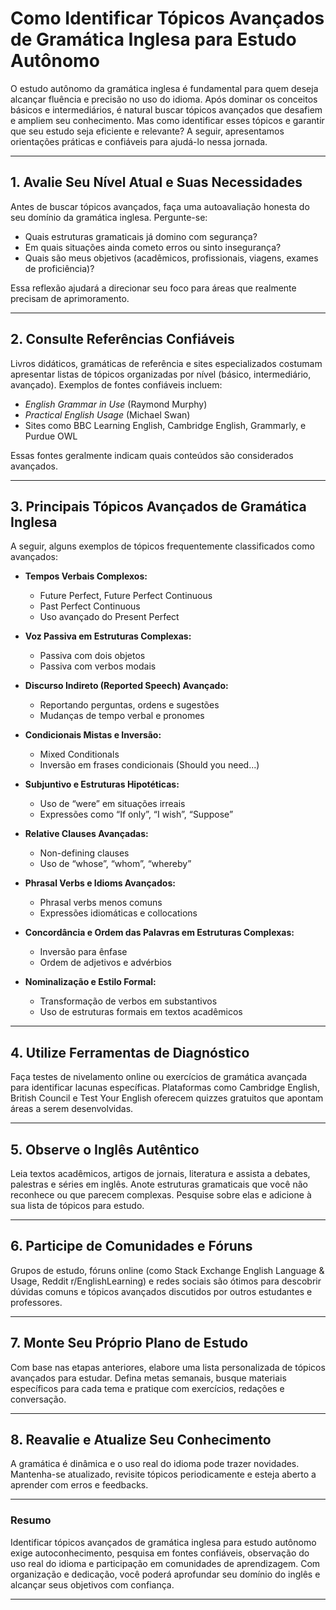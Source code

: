 
# Como Identificar Tópicos Avançados de Gramática Inglesa para Estudo Autônomo

O estudo autônomo da gramática inglesa é fundamental para quem deseja alcançar fluência e precisão no uso do idioma. Após dominar os conceitos básicos e intermediários, é natural buscar tópicos avançados que desafiem e ampliem seu conhecimento. Mas como identificar esses tópicos e garantir que seu estudo seja eficiente e relevante? A seguir, apresentamos orientações práticas e confiáveis para ajudá-lo nessa jornada.

---

## 1. **Avalie Seu Nível Atual e Suas Necessidades**

Antes de buscar tópicos avançados, faça uma autoavaliação honesta do seu domínio da gramática inglesa. Pergunte-se:

- Quais estruturas gramaticais já domino com segurança?
- Em quais situações ainda cometo erros ou sinto insegurança?
- Quais são meus objetivos (acadêmicos, profissionais, viagens, exames de proficiência)?

Essa reflexão ajudará a direcionar seu foco para áreas que realmente precisam de aprimoramento.

---

## 2. **Consulte Referências Confiáveis**

Livros didáticos, gramáticas de referência e sites especializados costumam apresentar listas de tópicos organizadas por nível (básico, intermediário, avançado). Exemplos de fontes confiáveis incluem:

- *English Grammar in Use* (Raymond Murphy)
- *Practical English Usage* (Michael Swan)
- Sites como BBC Learning English, Cambridge English, Grammarly, e Purdue OWL

Essas fontes geralmente indicam quais conteúdos são considerados avançados.

---

## 3. **Principais Tópicos Avançados de Gramática Inglesa**

A seguir, alguns exemplos de tópicos frequentemente classificados como avançados:

- **Tempos Verbais Complexos:**  
  - Future Perfect, Future Perfect Continuous  
  - Past Perfect Continuous  
  - Uso avançado do Present Perfect

- **Voz Passiva em Estruturas Complexas:**  
  - Passiva com dois objetos  
  - Passiva com verbos modais

- **Discurso Indireto (Reported Speech) Avançado:**  
  - Reportando perguntas, ordens e sugestões  
  - Mudanças de tempo verbal e pronomes

- **Condicionais Mistas e Inversão:**  
  - Mixed Conditionals  
  - Inversão em frases condicionais (Should you need...)

- **Subjuntivo e Estruturas Hipotéticas:**  
  - Uso de “were” em situações irreais  
  - Expressões como “If only”, “I wish”, “Suppose”

- **Relative Clauses Avançadas:**  
  - Non-defining clauses  
  - Uso de “whose”, “whom”, “whereby”

- **Phrasal Verbs e Idioms Avançados:**  
  - Phrasal verbs menos comuns  
  - Expressões idiomáticas e collocations

- **Concordância e Ordem das Palavras em Estruturas Complexas:**  
  - Inversão para ênfase  
  - Ordem de adjetivos e advérbios

- **Nominalização e Estilo Formal:**  
  - Transformação de verbos em substantivos  
  - Uso de estruturas formais em textos acadêmicos

---

## 4. **Utilize Ferramentas de Diagnóstico**

Faça testes de nivelamento online ou exercícios de gramática avançada para identificar lacunas específicas. Plataformas como Cambridge English, British Council e Test Your English oferecem quizzes gratuitos que apontam áreas a serem desenvolvidas.

---

## 5. **Observe o Inglês Autêntico**

Leia textos acadêmicos, artigos de jornais, literatura e assista a debates, palestras e séries em inglês. Anote estruturas gramaticais que você não reconhece ou que parecem complexas. Pesquise sobre elas e adicione à sua lista de tópicos para estudo.

---

## 6. **Participe de Comunidades e Fóruns**

Grupos de estudo, fóruns online (como Stack Exchange English Language & Usage, Reddit r/EnglishLearning) e redes sociais são ótimos para descobrir dúvidas comuns e tópicos avançados discutidos por outros estudantes e professores.

---

## 7. **Monte Seu Próprio Plano de Estudo**

Com base nas etapas anteriores, elabore uma lista personalizada de tópicos avançados para estudar. Defina metas semanais, busque materiais específicos para cada tema e pratique com exercícios, redações e conversação.

---

## 8. **Reavalie e Atualize Seu Conhecimento**

A gramática é dinâmica e o uso real do idioma pode trazer novidades. Mantenha-se atualizado, revisite tópicos periodicamente e esteja aberto a aprender com erros e feedbacks.

---

### **Resumo**

Identificar tópicos avançados de gramática inglesa para estudo autônomo exige autoconhecimento, pesquisa em fontes confiáveis, observação do uso real do idioma e participação em comunidades de aprendizagem. Com organização e dedicação, você poderá aprofundar seu domínio do inglês e alcançar seus objetivos com confiança.

---
```